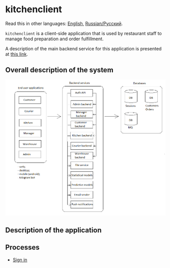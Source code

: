 # kitchenclient

Read this in other languages: [English](kitchenclient.md), [Russian/Русский](kitchenclient.ru.md). 

`kitchenclient` is a client-side application that is used by restaurant staff to manage food preparation and order fulfillment.

A description of the main backend service for this application is presented at [this link](../backend/kitchenbackend.md).

## Overall description of the system 

![system_overall](../img/system_overall.png)

## Description of the application

## Processes 

- [Sign in](../processes/auth/signin.md)
